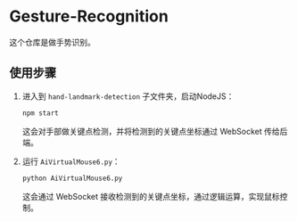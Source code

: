 # Gesture-Recognition

这个仓库是做手势识别。

## 使用步骤

1. 进入到 `hand-landmark-detection` 子文件夹，启动NodeJS：

   ```bash
   npm start
   ```

   这会对手部做关键点检测，并将检测到的关键点坐标通过 WebSocket 传给后端。

2. 运行 `AiVirtualMouse6.py`：

   ```bash
   python AiVirtualMouse6.py
   ```

   这会通过 WebSocket 接收检测到的关键点坐标，通过逻辑运算，实现鼠标控制。
